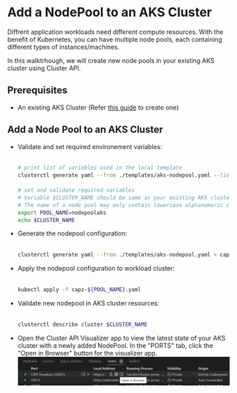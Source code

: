 # Add a NodePool to an AKS Cluster

Diffrent application workloads need different compute resources. With the benefit of Kubernetes, you can have multiple node pools, each containing different types of instances/machines.

In this walktrhough, we will create new node pools in your existing AKS cluster using Cluster API.

## Prerequisites

- An existing AKS Cluster (Refer [this guide](./1-managed-aks-cluster.md) to create one)

## Add a Node Pool to an AKS Cluster

- Validate and set required environement variables:

   ```bash

   # print list of variables used in the local template
   clusterctl generate yaml --from ./templates/aks-nodepool.yaml --list-variables

   # set and validate required variables
   # Variable $CLUSTER_NAME should be same as your existing AKS cluster name
   # The name of a node pool may only contain lowercase alphanumeric characters and must begin with a lowercase letter
   export POOL_NAME=nodepoolaks
   echo $CLUSTER_NAME

   ```

- Generate the nodepool configuration:

  ```bash

  clusterctl generate yaml --from ./templates/aks-nodepool.yaml > capz-${POOL_NAME}.yaml

  ```

- Apply the nodepool configuration to workload cluster:

  ```bash

  kubectl apply -f capz-${POOL_NAME}.yaml

  ```

- Validate new nodepool in AKS cluster resources:

  ```bash

  clusterctl describe cluster $CLUSTER_NAME

  ```

- Open the Cluster API Visualizer app to view the latest state of your AKS cluster with a newly added NodePool.
  In the "PORTS" tab, click the "Open in Browser" button for the visualizer app.
  ![Open Cluster API Visualizer](/images/open-capi-visualizer.png)
